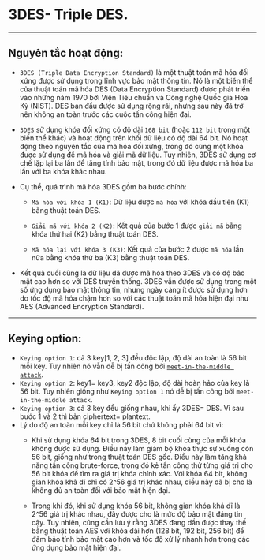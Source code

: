 # 3DES- Triple DES.  
--------
## Nguyên tắc hoạt động:
- `3DES (Triple Data Encryption Standard)` là một thuật toán mã hóa đối xứng được sử dụng trong lĩnh vực bảo mật thông tin. Nó là một biến thể của thuật toán mã hóa DES (Data Encryption Standard) được phát triển vào những năm 1970 bởi Viện Tiêu chuẩn và Công nghệ Quốc gia Hoa Kỳ (NIST). DES ban đầu được sử dụng rộng rãi, nhưng sau này đã trở nên không an toàn trước các cuộc tấn công hiện đại.

- `3DES` sử dụng khóa đối xứng có độ dài `168 bit` (hoặc `112 bit` trong một biến thể khác) và hoạt động trên khối dữ liệu có độ dài 64 bit. Nó hoạt động theo nguyên tắc của mã hóa đối xứng, trong đó cùng một khóa được sử dụng để mã hóa và giải mã dữ liệu. Tuy nhiên, 3DES sử dụng cơ chế lặp lại ba lần để tăng tính bảo mật, trong đó dữ liệu được mã hóa ba lần với ba khóa khác nhau.

- Cụ thể, quá trình mã hóa 3DES gồm ba bước chính:

  - `Mã hóa với khóa 1 (K1)`: Dữ liệu được `mã hóa` với khóa đầu tiên (K1) bằng thuật toán DES.

  - `Giải mã với khóa 2 (K2)`: Kết quả của bước 1 được `giải mã` bằng khóa thứ hai (K2) bằng thuật toán DES.

  - `Mã hóa lại với khóa 3 (K3)`: Kết quả của bước 2 được `mã hóa` lần nữa bằng khóa thứ ba (K3) bằng thuật toán DES.

- Kết quả cuối cùng là dữ liệu đã được mã hóa theo 3DES và có độ bảo mật cao hơn so với DES truyền thống. 3DES vẫn được sử dụng trong một số ứng dụng bảo mật thông tin, nhưng ngày càng ít được sử dụng hơn do tốc độ mã hóa chậm hơn so với các thuật toán mã hóa hiện đại như AES (Advanced Encryption Standard).  
-------
## Keying option:  
- `Keying option 1`: cả 3 key[1, 2, 3] đều độc lập, độ dài an toàn là 56 bit mỗi key. Tuy nhiên nó vẫn dễ bị tấn công bởi [`meet-in-the-middle attack`](https://en.wikipedia.org/wiki/Meet-in-the-middle_attack).
- `Keying option 2`: key1= key3, key2 độc lập, độ dài hoàn hảo của key là 56 bit. Tuy nhiên giống như `Keying option 1` nó dễ bị tấn công bới `meet-in-the-middle attack`.  
- `Keying option 3`: cả 3 key đều giống nhau, khi ấy 3DES= DES. Vì sau bước 1 và 2 thì bản ciphertext= plantext.  
- Lý do độ an toàn mỗi key chỉ là 56 bit chứ không phải 64 bit vì:
  - Khi sử dụng khóa 64 bit trong 3DES, 8 bit cuối cùng của mỗi khóa không được sử dụng. Điều này làm giảm bộ khóa thực sự xuống còn 56 bit, giống như trong thuật toán DES gốc. Điều này làm tăng khả năng tấn công brute-force, trong đó kẻ tấn công thử từng giá trị cho 56 bit khóa để tìm ra giá trị khóa chính xác. Với khóa 64 bit, không gian khóa khả dĩ chỉ có 2^56 giá trị khác nhau, điều này đã bị cho là không đủ an toàn đối với bảo mật hiện đại.

  - Trong khi đó, khi sử dụng khóa 56 bit, không gian khóa khả dĩ là 2^56 giá trị khác nhau, đây được cho là mức độ bảo mật đáng tin cậy. Tuy nhiên, cũng cần lưu ý rằng 3DES đang dần được thay thế bằng thuật toán AES với khóa dài hơn (128 bit, 192 bit, 256 bit) để đảm bảo tính bảo mật cao hơn và tốc độ xử lý nhanh hơn trong các ứng dụng bảo mật hiện đại.
